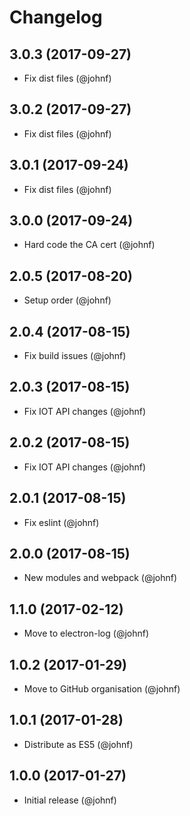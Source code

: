 # Changelog

## 3.0.3 (2017-09-27)

* Fix dist files (@johnf)

## 3.0.2 (2017-09-27)

* Fix dist files (@johnf)

## 3.0.1 (2017-09-24)

* Fix dist files (@johnf)

## 3.0.0 (2017-09-24)

* Hard code the CA cert (@johnf)

## 2.0.5 (2017-08-20)

* Setup order (@johnf)

## 2.0.4 (2017-08-15)

* Fix build issues (@johnf)

## 2.0.3 (2017-08-15)

* Fix IOT API changes (@johnf)

## 2.0.2 (2017-08-15)

* Fix IOT API changes (@johnf)

## 2.0.1 (2017-08-15)

* Fix eslint (@johnf)

## 2.0.0 (2017-08-15)

* New modules and webpack (@johnf)

## 1.1.0 (2017-02-12)

* Move to electron-log (@johnf)

## 1.0.2 (2017-01-29)

* Move to GitHub organisation (@johnf)

## 1.0.1 (2017-01-28)

* Distribute as ES5 (@johnf)

## 1.0.0 (2017-01-27)

* Initial release (@johnf)
